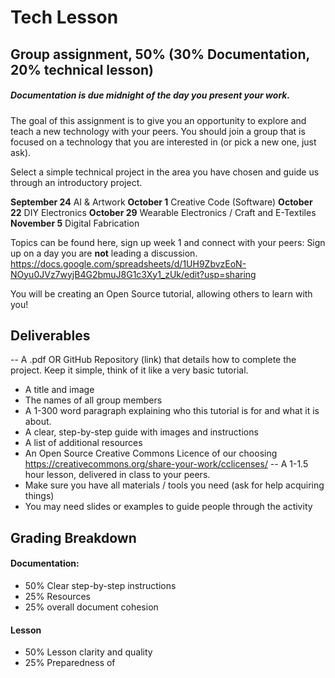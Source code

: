 # Tech Lesson 

## Group assignment, 50% (30% Documentation, 20% technical lesson)
#####  Documentation is due midnight of the day you present your work. 

The goal of this assignment is to give you an opportunity to explore and teach a new technology with your peers. You should join a group that is focused on a technology that you are interested in (or pick a new one, just ask). 

Select a simple technical project in the area you have chosen and guide us through an introductory project.  

__September 24__ AI & Artwork
__October 1__	Creative Code (Software)
__October 22__	DIY Electronics
__October 29__	Wearable Electronics / Craft and E-Textiles
__November 5__	Digital Fabrication

Topics can be found here, sign up week 1 and connect with your peers: Sign up on a day you are **not** leading a discussion.  https://docs.google.com/spreadsheets/d/1UH9ZbvzEoN-NOyu0JVz7wyjB4G2bmuJ8G1c3Xy1_zUk/edit?usp=sharing 

You will be creating an Open Source tutorial, allowing others to learn with you! 

## Deliverables 
-- A .pdf OR GitHub Repository (link) that details how to complete the project. Keep it simple, think of it like a very basic tutorial. 
- A title and image
- The names of all group members
- A 1-300 word paragraph explaining who this tutorial is for and what it is about. 
- A clear, step-by-step guide with images and instructions
- A list of additional resources 
- An Open Source Creative Commons Licence of our choosing https://creativecommons.org/share-your-work/cclicenses/ 
-- A 1-1.5 hour lesson, delivered in class to your peers. 
- Make sure you have all materials / tools you need (ask for help acquiring things)
- You may need slides or examples to guide people through the activity


## Grading Breakdown 
#### Documentation: 
- 50% Clear step-by-step instructions 
- 25% Resources 
- 25% overall document cohesion  

#### Lesson
- 50% Lesson clarity and quality
- 25% Preparedness of 